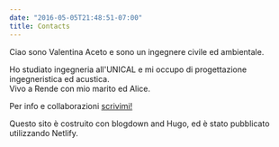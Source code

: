 ```yaml
---
date: "2016-05-05T21:48:51-07:00"
title: Contacts
---
```


Ciao sono Valentina Aceto e sono un ingegnere civile ed ambientale.  

Ho studiato ingegneria all'UNICAL e mi occupo di progettazione ingegneristica ed acustica.  
Vivo a Rende con mio marito ed Alice. 

Per info e collaborazioni [scrivimi!](mailto:ing.valentinaceto@gmail.com)

Questo sito è costruito con blogdown and Hugo, ed è stato pubblicato utilizzando Netlify.  